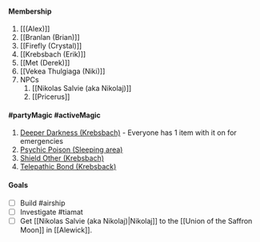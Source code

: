 #### Membership
1. [[(Alex)]]
2. [[Branlan (Brian)]]
3. [[Firefly (Crystal)]]
4. [[Krebsbach (Erik)]]
5. [[Met (Derek)]]
6. [[Vekea Thulgiaga (Niki)]]
7. NPCs
	1. [[Nikolas Salvie (aka Nikolaj)]]
	2. [[Pricerus]]

#### #partyMagic #activeMagic
1. [Deeper Darkness (Krebsbach)](https://www.d20srd.org/srd/spells/deeperDarkness.htm) - Everyone has 1 item with it on for emergencies
2. [Psychic Poison (Sleeping area)](https://dnd.arkalseif.info/spells/book-of-vile-darkness--37/psychic-poison--125/)
3. [Shield Other (Krebsbach)](https://www.d20srd.org/srd/spells/shieldOther.htm)
4. [Telepathic Bond (Krebsback)](https://www.d20srd.org/srd/psionic/spells/telepathicBondLesser.htm)

#### Goals
- [ ] Build #airship
- [ ] Investigate #tiamat
- [ ] Get [[Nikolas Salvie (aka Nikolaj)|Nikolaj]] to the [[Union of the Saffron Moon]] in [[Alewick]].
